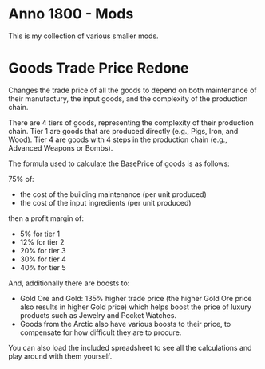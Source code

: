 # Anno 1800 - Mods

This is my collection of various smaller mods. 


# Goods Trade Price Redone
Changes the trade price of all the goods to depend on both maintenance of their manufactury, the input goods, and the complexity of the production chain.

There are 4 tiers of goods, representing the complexity of their production chain. Tier 1 are goods that are produced directly (e.g., Pigs, Iron, and Wood). Tier 4 are goods with 4 steps in the production chain (e.g., Advanced Weapons or Bombs).


The formula used to calculate the BasePrice of goods is as follows:

75% of:
- the cost of the building maintenance (per unit produced)
- the cost of the input ingredients (per unit produced)

then a profit margin of:
- 5% for tier 1
- 12% for tier 2
- 20% for tier 3
- 30% for tier 4
- 40% for tier 5

And, additionally there are boosts to:
- Gold Ore and Gold: 135% higher trade price (the higher Gold Ore price also results in higher Gold price) which helps boost the price of luxury products such as Jewelry and Pocket Watches.
- Goods from the Arctic also have various boosts to their price, to compensate for how difficult they are to procure.

You can also load the included spreadsheet to see all the calculations and play around with them yourself.